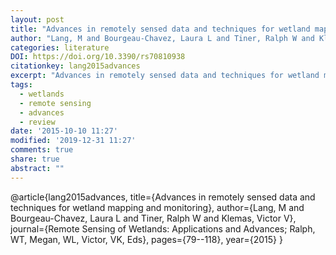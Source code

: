 ```yaml
---
layout: post
title: "Advances in remotely sensed data and techniques for wetland mapping and monitoring."
author: "Lang, M and Bourgeau-Chavez, Laura L and Tiner, Ralph W and Klemas, Victor V"
categories: literature
DOI: https://doi.org/10.3390/rs70810938
citationkey: lang2015advances
excerpt: "Advances in remotely sensed data and techniques for wetland mapping and monitoring."
tags:
  - wetlands
  - remote sensing
  - advances
  - review
date: '2015-10-10 11:27'
modified: '2019-12-31 11:27'
comments: true
share: true
abstract: ""
---
```


@article{lang2015advances,
  title={Advances in remotely sensed data and techniques for wetland mapping and monitoring},
  author={Lang, M and Bourgeau-Chavez, Laura L and Tiner, Ralph W and Klemas, Victor V},
  journal={Remote Sensing of Wetlands: Applications and Advances; Ralph, WT, Megan, WL, Victor, VK, Eds},
  pages={79--118},
  year={2015}
}
